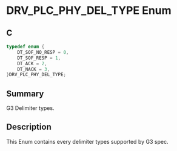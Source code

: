 # DRV_PLC_PHY_DEL_TYPE Enum

## C

```c
typedef enum {
    DT_SOF_NO_RESP = 0,
    DT_SOF_RESP = 1,
    DT_ACK = 2,
    DT_NACK = 3,
}DRV_PLC_PHY_DEL_TYPE;
```

## Summary

G3 Delimiter types.

## Description

This Enum contains every delimiter types supported by G3 spec.